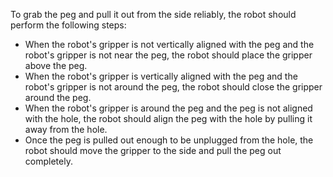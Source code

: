 To grab the peg and pull it out from the side reliably, the robot should perform the following steps:
- When the robot's gripper is not vertically aligned with the peg and the robot's gripper is not near the peg, the robot should place the gripper above the peg.
- When the robot's gripper is vertically aligned with the peg and the robot's gripper is not around the peg, the robot should close the gripper around the peg.
- When the robot's gripper is around the peg and the peg is not aligned with the hole, the robot should align the peg with the hole by pulling it away from the hole.
- Once the peg is pulled out enough to be unplugged from the hole, the robot should move the gripper to the side and pull the peg out completely.
